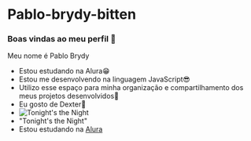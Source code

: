 # Pablo-brydy-bitten
### Boas vindas ao meu perfil 💙
Meu nome é Pablo Brydy
- Estou estudando na Alura😁
- Estou me desenvolvendo na linguagem JavaScript😎
- Utilizo esse espaço para minha organização e
compartilhamento dos meus projetos desenvolvidos🙌
- Eu gosto de Dexter🩷
- ![Tonight's the Night](https://media1.tenor.com/images/0b796a2198f36cdb21c4357592a10ecf/tenor.gif?itemid=12913371)
- "Tonight's the Night"
- Estou estudando na [Alura](https://www.alura.com.br)
